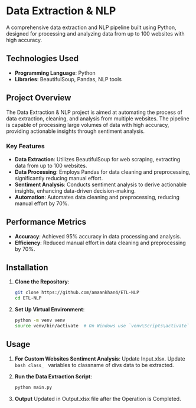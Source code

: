 # Data Extraction & NLP

A comprehensive data extraction and NLP pipeline built using Python, designed for processing and analyzing data from up to 100 websites with high accuracy.

## Technologies Used

- **Programming Language**: Python
- **Libraries**: BeautifulSoup, Pandas, NLP tools

## Project Overview

The Data Extraction & NLP project is aimed at automating the process of data extraction, cleaning, and analysis from multiple websites. The pipeline is capable of processing large volumes of data with high accuracy, providing actionable insights through sentiment analysis.

### Key Features

- **Data Extraction**: Utilizes BeautifulSoup for web scraping, extracting data from up to 100 websites.
- **Data Processing**: Employs Pandas for data cleaning and preprocessing, significantly reducing manual effort.
- **Sentiment Analysis**: Conducts sentiment analysis to derive actionable insights, enhancing data-driven decision-making.
- **Automation**: Automates data cleaning and preprocessing, reducing manual effort by 70%.

## Performance Metrics

- **Accuracy**: Achieved 95% accuracy in data processing and analysis.
- **Efficiency**: Reduced manual effort in data cleaning and preprocessing by 70%.

## Installation

1. **Clone the Repository**:
    ```bash
    git clone https://github.com/amaankhan4/ETL-NLP
    cd ETL-NLP
    ```

2. **Set Up Virtual Environment**:
    ```bash
    python -m venv venv
    source venv/bin/activate  # On Windows use `venv\Scripts\activate`
    ```

## Usage

1. **For Custom Websites Sentiment Analysis**:
    Update Input.xlsx.
    Update ```bash class_ ``` variables to classname of divs data to be extracted.
   
2. **Run the Data Extraction Script**:
    ```bash
    python main.py
    ```
3. **Output**
    Updated in Output.xlsx file after the Operation is Completed.
